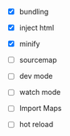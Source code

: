 - [x] bundling
- [x] inject html
- [x] minify
- [ ] sourcemap
- [ ] dev mode
- [ ] watch mode
- [ ] Import Maps
- [ ] hot reload

